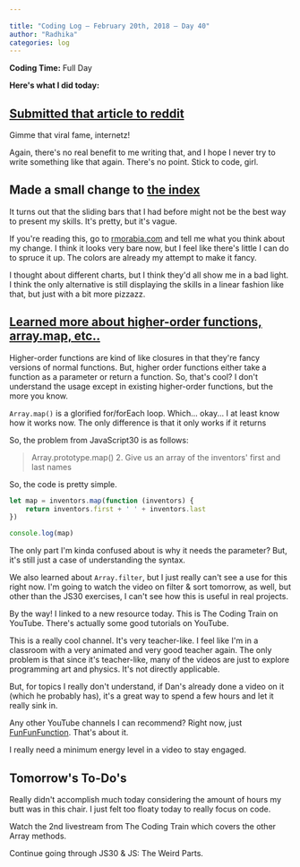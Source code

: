 ```yaml
---
 
title: "Coding Log — February 20th, 2018 — Day 40"
author: "Radhika"
categories: log
---
```


**Coding Time:** Full Day

**Here's what I did today:**

## [Submitted that article to reddit](https://www.reddit.com/r/learnprogramming/comments/7yyb7g/6_tiny_project_ideas_to_go_from_i_know_the_basics/)

Gimme that viral fame, internetz! 

Again, there's no real benefit to me writing that, and I hope I never try to write something like that again. There's no point. Stick to code, girl.

## Made a small change to [the index](http://rmorabia.com)

It turns out that the sliding bars that I had before might not be the best way to present my skills. It's pretty, but it's vague.

If you're reading this, go to [rmorabia.com](http://rmorabia.com) and tell me what you think about my change. I think it looks very bare now, but I feel like there's little I can do to spruce it up. The colors are already my attempt to make it fancy.

I thought about different charts, but I think they'd all show me in a bad light. I think the only alternative is still displaying the skills in a linear fashion like that, but just with a bit more pizzazz. 

## [Learned more about higher-order functions, array.map, etc..](https://www.youtube.com/watch?v=kWoZ9_ECZxQ)

Higher-order functions are kind of like closures in that they're fancy versions of normal functions. But, higher order functions either take a function as a parameter or return a function. So, that's cool? I don't understand the usage except in existing higher-order functions, but the more you know.

`Array.map()` is a glorified for/forEach loop. Which... okay... I at least know how it works now. The only difference is that it only works if it returns 

So, the problem from JavaScript30 is as follows:

> Array.prototype.map()
> 2. Give us an array of the inventors' first and last names

So, the code is pretty simple. 

```js
let map = inventors.map(function (inventors) { 
    return inventors.first + ' ' + inventors.last
})

console.log(map)
```

The only part I'm kinda confused about is why it needs the parameter? But, it's still just a case of understanding the syntax.

We also learned about `Array.filter`, but I just really can't see a use for this right now. I'm going to watch the video on filter & sort tomorrow, as well, but other than the JS30 exercises, I can't see how this is useful in real projects. 

By the way! I linked to a new resource today. This is The Coding Train on YouTube. There's actually some good tutorials on YouTube. 

This is a really cool channel. It's very teacher-like. I feel like I'm in a classroom with a very animated and very good teacher again. The only problem is that since it's teacher-like, many of the videos are just to explore programming art and physics. It's not directly applicable.

But, for topics I really don't understand, if Dan's already done a video on it (which he probably has), it's a great way to spend a few hours and let it really sink in. 

Any other YouTube channels I can recommend? Right now, just [FunFunFunction](http://youtube.com/funfunfunction). That's about it. 

I really need a minimum energy level in a video to stay engaged. 

## Tomorrow's To-Do's

Really didn't accomplish much today considering the amount of hours my butt was in this chair. I just felt too floaty today to really focus on code.

Watch the 2nd livestream from The Coding Train which covers the other Array methods.

Continue going through JS30 & JS: The Weird Parts. 
